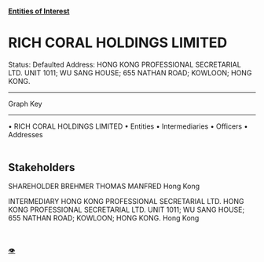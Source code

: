#### [Entities of Interest](/list.html)
<link rel="stylesheet" type="text/css" href="../../assets/style.css">

<style>
body{background-image:url("http://eoi-graphs.s3-website-eu-west-1.amazonaws.com/RICH_CORAL_HOLDINGS_LIMITED.png");background-repeat: no-repeat;background-size: contain;}
.markdown>p>span{background-color: white;}
</style>

# RICH CORAL HOLDINGS LIMITED
<span>Status: Defaulted
Address: HONG KONG PROFESSIONAL SECRETARIAL LTD. UNIT 1011; WU SANG HOUSE; 655 NATHAN ROAD; KOWLOON; HONG KONG.
</span>

---



<div class="legend">
Graph Key
<hr>
<span class="focus">• RICH CORAL HOLDINGS LIMITED</span>
<span class="entity">• Entities</span>
<span class="intermediary">• Intermediaries</span>
<span class="officer">• Officers</span>
<span class="address">• Addresses</span>
</div><br>


## Stakeholders
<span>SHAREHOLDER
BREHMER THOMAS MANFRED
Hong Kong
</span>

<span>INTERMEDIARY
HONG KONG PROFESSIONAL SECRETARIAL LTD.
HONG KONG PROFESSIONAL SECRETARIAL LTD. UNIT 1011; WU SANG HOUSE; 655 NATHAN ROAD; KOWLOON; HONG KONG.
Hong Kong
</span>


<br><br><a class="contribute_button" href="Readme.md">👁</a>